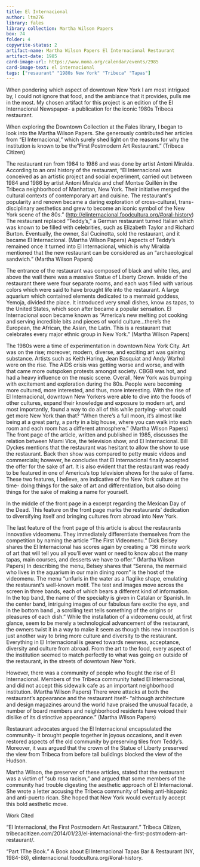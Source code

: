 ```yaml
---
title: El Internacional
author: ltm276
library: fales
library collection: Martha Wilson Papers
box: 74
folder: 4
copywrite-status: 2
artifact-name: Martha Wilson Papers El Internacional Restaurant
artifact-date: 1985
card-image-url: https://www.moma.org/calendar/events/2985
card-image-text: el internacional
tags: ["resaurant" "1980s New York" "Tribeca" "Tapas"]
---
```


When pondering which aspect of downtown New York I am most intrigued by, I could not ignore that food, and the ambiance that it provides, pulls me in the most. My chosen artifact for this project is an edition of the El Internacional Newspaper- a publication for the iconic 1980s Tribeca restaurant.

When exploring the Downtown Collection at the Fales library, I began to look into the Martha Wilson Papers. She generously contributed her articles from “El Internacional,” which surely shed light on the reasons for why the institution is known to be the“First Postmodern Art Restaurant.” (Tribeca Citizen)

The restaurant ran from 1984 to 1986 and was done by artist Antoni Miralda. According to an oral history of the restaurant, “El Internacional was conceived as an artistic project and social experiment, carried out between 1984 and 1986 by artist Antoni Miralda and chef Montse Guillén in the Tribeca neighborhood of Manhattan, New York. Their initiative merged the cultural contexts of contemporary art and cuisine. The restaurant's popularity and renown became a daring exploration of cross-cultural, trans-disciplinary aesthetics and grew to become an iconic symbol of the New York scene of the 80s.” (http://elinternacional.foodcultura.org/#oral-history) The restaurant replaced “Teddy’s,” a German restaurant turned Italian which was known to be filled with celebrities, such as Elizabeth Taylor and Richard Burton. Eventually, the owner, Sal Cucinotta, sold the restaurant, and it became El Internacional. (Martha Wilson Papers) Aspects of Teddy’s remained once it turned into El Internacional, which is why Miralda mentioned that the new restaurant can be considered as an “archaeological sandwich.” (Martha Wilson Papers)

The entrance of the restaurant was composed of black and white tiles, and above the wall there was a massive Statue of Liberty Crown. Inside of the restaurant there were  four separate rooms, and each was filled with various colors which were said to have brought life into the restaurant. A large aquarium which contained elements dedicated to a mermaid goddess, Yemoja, divided the place. It introduced very small dishes, know as tapas, to the United States, which soon after became a popular sensation. El Internacional soon became known as “America’s new melting pot cooking and serving incredible bits and pieces of world culture...there’s the European, the African, the Asian, the Latin. This is a restaurant that celebrates every major ethnic group in New York.” (Martha Wilson Papers)

The 1980s were a time of experimentation in downtown New York City. Art was on the rise; moreover, modern, diverse, and exciting art was gaining substance. Artists such as Keith Haring, Jean Basquiat and Andy Warhol were on the rise. The AIDS crisis was getting worse and worse, and with that came more outspoken protests amongst society. CBGB was hot, and had a heavy influence on the music scene. Overall, New York was bumping with excitement and exploration during the 80s. People were becoming more cultured, more interested, and thus, more interesting. With the rise of El Internacional, downtown New Yorkers were able to dive into the foods of other cultures, expand their knowledge and exposure to modern art, and most importantly, found a way to do all of this while partying- what could get more New York than that? “When there’s a full moon, it’s almost like being at a great party, a party in a big house, where you can walk into each room and each room has a different atmosphere.” (Martha Wilson Papers)
The front page of the article, written and published in 1985, discusses the relation between Miami Vice, the television show, and El Internacional. Bill Dyckes mentions that the restaurant was hesitant to allow the show to use the restaurant. Back then show was compared to petty music videos and commercials; however, he concludes that El Internacional finally accepted the offer for the sake of art. It is also evident that the restaurant was ready to be featured in one of America’s top television shows for the sake of fame. These two features, I believe, are indicative of the New York culture at the time- doing things for the sake of art and differentiation, but also doing things for the sake of making a name for yourself.

In the middle of the front page in a excerpt regarding the Mexican Day of the Dead. This feature on the front page marks the restaurants’ dedication to diversifying itself and bringing cultures from abroad into New York.

The last feature of the front page of this article is about the restaurants innovative videomenu. They immediately differentiate themselves from the competition by naming the article “The First Videomenu.” Dick Belsey shares the El Internacional has scores again by creating a “36 minute work of art that will tell you all you’ll ever want or need to know about the many tapas, main courses, and desserts we have to offer.” (Martha Wilson Papers) In describing the menu, Belsey shares that “Serena, the mermaid who lives in the aquarium in our main dining room” is the host of the videomenu. The menu “unfurls in the water as a flaglike shape, emulating the restaurant’s well-known motif. The test and images move across the screen in three bands, each of which bears a different kind of information. In the top band, the name of the specialty is given in Catalan or Spanish. In the center band, intriguing images of our fabulous fare excite the eye, and in the bottom band , a scrolling text tells something of the origins or pleasures of each dish.” While the installation of a videomenu could, at first glance, seem to be merely a technological advancement of the restaurant, the owners twist it in a way to make it seem as though this new innovation is just another way to bring more culture and diversity to the restaurant. Everything in El Internacional is geared towards newness, acceptance, diversity and culture from abroad. From the art to the food, every aspect of the institution seemed to match perfectly to what was going on outside of the restaurant, in the streets of downtown New York.

However, there was a community of people who fought the rise of El Internacional. Members of the Tribeca community hated El Internacional, and did not accept this sidewalk cafe as an important neighborhood institution. (Martha Wilson Papers) There were attacks at both the restaurant’s appearance and the restaurant itself- “although architecture and design magazines around the world have praised the unusual facade, a number of board members and neighborhood residents have voiced their dislike of its distinctive appearance.” (Martha Wilson Papers)

Restaurant advocates argued the El Internacional encapsulated the community- it brought people together in joyous occasions, and it even restored aspects of the old community by preserving tiles from Teddy’s. Moreover, it was argued that the crown of the Statue of Liberty preserved the view from Tribeca from before tall buildings blocked the view of the Hudson.

Martha Wilson, the preserver of these articles, stated that the restaurant was a victim of “sub rosa racism,” and argued that some members of the community had trouble digesting the aesthetic approach of El Internacional. She wrote a letter accusing the Tribeca community of being anti-hispanic and anti-puerto rican. She hoped that New York would eventually accept this bold aesthetic move.
















Work Cited

“El Internacional, the First Postmodern Art Restaurant.” Tribeca Citizen, tribecacitizen.com/2014/01/23/el-internacional-the-first-postmodern-art-restaurant/.

“Part 1The Book.” A Book about El Internacional Tapas Bar & Restaurant (NY, 1984-86), elinternacional.foodcultura.org/#oral-history.
